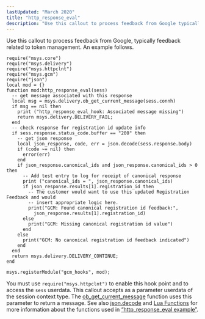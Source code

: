 ```yaml
---
lastUpdated: "March 2020"
title: "http_response_eval"
description: "Use this callout to process feedback from Google typically feedback related to token management An example follows Example 9 3 http response eval example You must use require msys httpclnt to enable this hook point and to access the sess userdata This callout accepts as a parameter userdata of the..."
---
```


Use this callout to process feedback from Google, typically feedback related to token management. An example follows.

<a name="push.http_response_eval.example"></a> 


```
require("msys.core")
require("msys.delivery")
require("msys.httpclnt")
require("msys.gcm")
require("json")
local mod = {}
function mod:http_response_eval(sess)
  -- get message associated with this response
  local msg = msys.delivery.ob_get_current_message(sess.connh)
  if msg == nil then
    print ("http_response_eval_hook: Associated message missing")
    return msys.delivery.DELIVERY_FAIL;
  end
  -- check response for registration id update info
  if sess.response.status_code.buffer == "200" then
    -- get json response
    local json_response, code, err = json.decode(sess.response.body)
    if (code ~= nil) then
      error(err)
    end
    if json_response.canonical_ids and json_response.canonical_ids > 0 then
      -- Add test entry to log for receipt of canonical response
      print ("canonical_ids = ", json_response.canonical_ids)
      if json_response.results[1].registration_id then
        -- The customer would want to use this updated Registration Feedback and would
        -- insert appropriate logic here.
        print("GCM: Found canonical registration id feedback:",
          json_response.results[1].registration_id)
      else
        print("GCM: Missing canonical registration id value")
      end
    else
      print("GCM: No canonical registration id feedback indicated")
    end
  end
  return msys.delivery.DELIVERY_CONTINUE;
end

msys.registerModule("gcm_hooks", mod);
```

You must use `require("msys.httpclnt")` to enable this hook point and to access the `sess` userdata. This callout accepts as a parameter userdata of the session context type. The [ob_get_current_message](/momentum/3/3-reference/3-reference-lua-ref-msys-delivery-ob-get-current-message) function uses this parameter to return a message. See also [json.decode](/momentum/3/3-reference/3-reference-lua-ref-json-decode) and [Lua Functions](/momentum/3/3-reference/3-reference-lua-summary-table) for more information about the functions used in [“http_response_eval example”](/momentum/3/3-push/push-http-response-eval#push.http_response_eval.example).